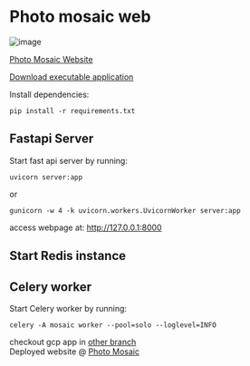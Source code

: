 # Photo mosaic web

![image](https://user-images.githubusercontent.com/46818446/143681621-758939ad-a3d8-46ec-b9bd-3e53d255abbe.png)

[Photo Mosaic Website](https://photo-mosaic-317019.an.r.appspot.com/)

[Download executable application](https://photo-mosaic-317019.an.r.appspot.com/)

Install dependencies:
```
pip install -r requirements.txt
```

## Fastapi Server 
Start fast api server by running:
```
uvicorn server:app 
```
 or 
```
gunicorn -w 4 -k uvicorn.workers.UvicornWorker server:app
```
access webpage at:  http://127.0.0.1:8000

## Start Redis instance
## Celery worker 
Start Celery worker by running:
```
celery -A mosaic worker --pool=solo --loglevel=INFO
```
checkout gcp app in [other branch](https://github.com/sharathat45/Photo-mosaic/tree/Photo_mosaic_gcp_app_engine) 
<br>
Deployed website @ [Photo Mosaic](https://photo-mosaic-317019.an.r.appspot.com/)
